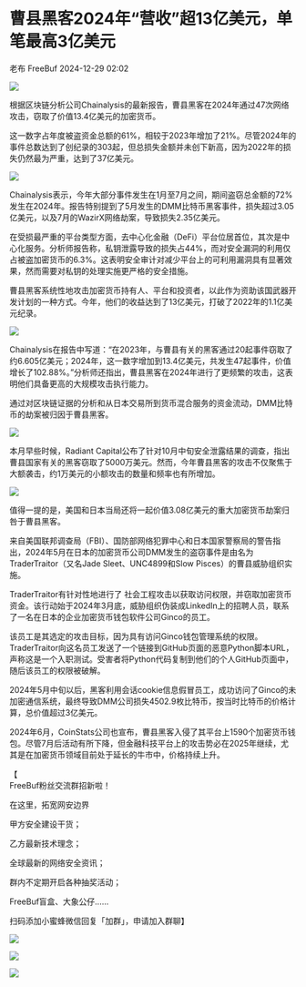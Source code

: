 #  曹县黑客2024年“营收”超13亿美元，单笔最高3亿美元   
老布  FreeBuf   2024-12-29 02:02  
  
![](https://mmbiz.qpic.cn/mmbiz_gif/qq5rfBadR38jUokdlWSNlAjmEsO1rzv3srXShFRuTKBGDwkj4gvYy34iajd6zQiaKl77Wsy9mjC0xBCRg0YgDIWg/640?wx_fmt=gif&wxfrom=5&wx_lazy=1&tp=webp "")  
  
  
根据区块链分析公司Chainalysis的最新报告，曹县黑客在2024年通过47次网络攻击，窃取了价值13.4亿美元的加密货币。  
  
  
这一数字占年度被盗资金总额的61%，相较于2023年增加了21%。尽管2024年的事件总数达到了创纪录的303起，但总损失金额并未创下新高，因为2022年的损失仍然最为严重，达到了37亿美元。  
  
  
![](https://mmbiz.qpic.cn/mmbiz_jpg/qq5rfBadR38IqicgFIHIYgvmz1PsVMxCwGS5r1Jo6Dg2Rruesp1OsUk0hvy1InoIM3xm6fl448T0HbhVaco1Rkg/640?wx_fmt=jpeg&from=appmsg "")  
  
  
Chainalysis表示，今年大部分事件发生在1月至7月之间，期间盗窃总金额的72%发生在2024年。报告特别提到了5月发生的DMM比特币黑客事件，损失超过3.05亿美元，以及7月的WazirX网络劫案，导致损失2.35亿美元。  
  
  
在受损最严重的平台类型方面，去中心化金融（DeFi）平台位居首位，其次是中心化服务。分析师报告称，私钥泄露导致的损失占44%，而对安全漏洞的利用仅占被盗加密货币的6.3%。这表明安全审计对减少平台上的可利用漏洞具有显著效果，然而需要对私钥的处理实施更严格的安全措施。  
  
  
曹县黑客系统性地攻击加密货币持有人、平台和投资者，以此作为资助该国武器开发计划的一种方式。今年，他们的收益达到了13亿美元，打破了2022年的1.1亿美元纪录。  
  
  
![](https://mmbiz.qpic.cn/mmbiz_jpg/qq5rfBadR38IqicgFIHIYgvmz1PsVMxCwOQXpSQp6wTOU27wBPQYy4iba4ZzcqrYweX2AnxduibLcj9QuibTEgYp8Q/640?wx_fmt=jpeg&from=appmsg "")  
  
  
Chainalysis在报告中写道：“在2023年，与曹县有关的黑客通过20起事件窃取了约6.605亿美元；2024年，这一数字增加到13.4亿美元，共发生47起事件，价值增长了102.88%。”分析师还指出，曹县黑客在2024年进行了更频繁的攻击，这表明他们具备更高的大规模攻击执行能力。  
  
  
通过对区块链证据的分析和从日本交易所到货币混合服务的资金流动，DMM比特币的劫案被归因于曹县黑客。  
  
  
![](https://mmbiz.qpic.cn/mmbiz_jpg/qq5rfBadR38IqicgFIHIYgvmz1PsVMxCwBzVibHklpbOa0pkumP5kgP0ZLY4bshLCoeIE60949NUicfzWaIja7u7g/640?wx_fmt=jpeg&from=appmsg "")  
  
  
本月早些时候，Radiant Capital公布了针对10月中旬安全泄露结果的调查，指出曹县国家有关的黑客窃取了5000万美元。然而，今年曹县黑客的攻击不仅聚焦于大额袭击，约1万美元的小额攻击的数量和频率也有所增加。  
  
  
![](https://mmbiz.qpic.cn/mmbiz_jpg/qq5rfBadR38IqicgFIHIYgvmz1PsVMxCwgfWGs3a3IGUibNSyXJibaLfiagvaKNLpDrQXwWLA2QtSh0qAqreDOboLg/640?wx_fmt=jpeg&from=appmsg "")  
  
  
值得一提的是，美国和日本当局还将一起价值3.08亿美元的重大加密货币劫案归咎于曹县黑客。  
  
  
来自美国联邦调查局（FBI）、国防部网络犯罪中心和日本国家警察局的警告指出，2024年5月在日本的加密货币公司DMM发生的盗窃事件是由名为TraderTraitor（又名Jade Sleet、UNC4899和Slow Pisces）的曹县威胁组织实施。  
  
  
TraderTraitor有针对性地进行了 社会工程攻击以获取访问权限，并窃取加密货币资金。该行动始于2024年3月底，威胁组织伪装成LinkedIn上的招聘人员，联系了一名在日本的企业加密货币钱包软件公司Ginco的员工。  
  
  
该员工是其选定的攻击目标，因为具有访问Ginco钱包管理系统的权限。TraderTraitor向这名员工发送了一个链接到GitHub页面的恶意Python脚本URL，声称这是一个入职测试。受害者将Python代码复制到他们的个人GitHub页面中，随后该员工的权限被破解。  
  
  
2024年5月中旬以后，黑客利用会话cookie信息假冒员工，成功访问了Ginco的未加密通信系统，最终导致DMM公司损失4502.9枚比特币，按当时比特币的价格计算，总价值超过3亿美元。  
  
  
2024年6月，CoinStats公司也宣布，曹县黑客入侵了其平台上1590个加密货币钱包。尽管7月后活动有所下降，但金融科技平台上的攻击势必在2025年继续，尤其是在加密货币领域目前处于延长的牛市中，价格持续上升。  
  
  
【  
FreeBuf粉丝交流群招新啦！  
  
在这里，拓宽网安边界  
  
甲方安全建设干货；  
  
乙方最新技术理念；  
  
全球最新的网络安全资讯；  
  
群内不定期开启各种抽奖活动；  
  
FreeBuf盲盒、大象公仔......  
  
扫码添加小蜜蜂微信回复「加群」，申请加入群聊】  
  
  
![](https://mmbiz.qpic.cn/mmbiz_jpg/qq5rfBadR3ich6ibqlfxbwaJlDyErKpzvETedBHPS9tGHfSKMCEZcuGq1U1mylY7pCEvJD9w60pWp7NzDjmM2BlQ/640?wx_fmt=other&wxfrom=5&wx_lazy=1&wx_co=1&retryload=2&tp=webp "")  
  
  
![](https://mmbiz.qpic.cn/mmbiz_png/qq5rfBadR3ic5icaZr7IGkVcd3DT6vXW4B4LOZ1M7YkTPhS1AT2DQJaicFjtCxt5BRO7p5AOJqvH3EJABCd0BFqYQ/640?wx_fmt=other&from=appmsg&tp=webp&wxfrom=5&wx_lazy=1&wx_co=1 "")  
  
  
  
  
  
  
  
  
[](https://mp.weixin.qq.com/s?__biz=MjM5NjA0NjgyMA==&mid=2651253272&idx=1&sn=82468d927062b7427e3ca8a912cb2dc7&scene=21#wechat_redirect)  
  
![](https://mmbiz.qpic.cn/mmbiz_gif/qq5rfBadR3icF8RMnJbsqatMibR6OicVrUDaz0fyxNtBDpPlLfibJZILzHQcwaKkb4ia57xAShIJfQ54HjOG1oPXBew/640?wx_fmt=gif&wxfrom=5&wx_lazy=1&tp=webp "")  
  
